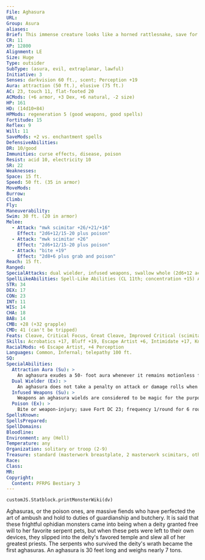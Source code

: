 ```yaml
---
File: Aghasura
URL: 
Group: Asura
aliases: 
Brief: This immense creature looks like a horned rattlesnake, save for its two muscular arms, each of which wields a scimitar.
CR: 11
XP: 12800
Alignment: LE
Size: Huge
Type: outsider
SubType: (asura, evil, extraplanar, lawful)
Initiative: 3
Senses: darkvision 60 ft., scent; Perception +19
Aura: attraction (50 ft.), elusive (75 ft.)
AC: 23, touch 11, flat-footed 20
ACMods: (+6 armor, +3 Dex, +6 natural, -2 size)
HP: 161
HD: (14d10+84)
HPMods: regeneration 5 (good weapons, good spells)
Fortitude: 15
Reflex: 9
Will: 11
SaveMods: +2 vs. enchantment spells
DefensiveAbilities: 
DR: 10/good
Immunities: curse effects, disease, poison
Resist: acid 10, electricity 10
SR: 22
Weaknesses: 
Space: 15 ft.
Speed: 50 ft. (35 in armor)
MoveMods: 
Burrow: 
Climb: 
Fly: 
Maneuverability: 
Swim: 30 ft. (20 in armor)
Melee: 
  - Attack: "mwk scimitar +26/+21/+16"
    Effect: "2d6+12/15-20 plus poison"
  - Attack: "mwk scimitar +26"
    Effect: "2d6+12/15-20 plus poison"
  - Attack: "bite +19"
    Effect: "2d8+6 plus grab and poison"
Reach: 15 ft.
Ranged: 
SpecialAttacks: dual wielder, infused weapons, swallow whole (2d6+12 acid damage, AC 13, 16 hp)
SpellLikeAbilities: Spell-Like Abilities (CL 11th; concentration +15) At will-greater teleport (self plus 50 lbs. of objects only) 3/day-deeper darkness 1/day-cloudkill (DC 19), summon (level 4, 1d4+1 adhukaits, 45%, or 1 aghasura, 20%)
STR: 34
DEX: 17
CON: 23
INT: 11
WIS: 14
CHA: 18
BAB: 14
CMB: +28 (+32 grapple)
CMD: 41 (can't be tripped)
Feats: Cleave, Critical Focus, Great Cleave, Improved Critical (scimitar), Lightning Reflexes, Power Attack, Weapon Focus (scimitar)
Skills: Acrobatics +17, Bluff +19, Escape Artist +6, Intimidate +17, Knowledge (planes) +13, Perception +19, Sense Motive +19, Stealth +9, Swim +17
RacialMods: +6 Escape Artist, +4 Perception
Languages: Common, Infernal; telepathy 100 ft.
SQ: 
SpecialAbilities:
  Attraction Aura (Su): >
    An aghasura exudes a 50- foot aura whenever it remains motionless for at least 1 round. All nonevil creatures that enter this area must make a DC 21 Will save to avoid being compelled to move toward the aghasura's location. If the aghasura moves, the effect ends for all currently affected creatures. This is a mind-affecting compulsion. The save DC is Charisma-based.
  Dual Wielder (Ex): >
    An aghasura does not take a penalty on attack or damage rolls when attacking with two weapons.
  Infused Weapons (Su): >
    Weapons an aghasura wields are considered to be magic for the purposes of overcoming damage reduction. In addition, such weapons gain the ability to deliver the aghasura's poison on a successful attack.
  Poison (Ex): >
    Bite or weapon-injury; save Fort DC 23; frequency 1/round for 6 rounds; effect 1d4 Con damage; cure 2 consecutive saves.
SpellsKnown: 
SpellsPrepared: 
SpellDomains: 
Bloodline: 
Environment: any (Hell)
Temperature: any
Organization: solitary or troop (2-9)
Treasure: standard (masterwork breastplate, 2 masterwork scimitars, other treasure)
Race: 
Class: 
MR: 
Copyright:
  Content: PFRPG Bestiary 3
---
```

```dataviewjs
customJS.Statblock.printMonsterWiki(dv)
```
Aghasuras, or the poison ones, are massive fiends who have perfected the art of ambush and hold to duties of guardianship and butchery. It is said that these frightful ophidian monsters came into being when a deity granted free will to her favorite serpent pets, but when these pets were left to their own devices, they slipped into the deity's favored temple and slew all of her greatest priests. The serpents who survived the deity's wrath became the first aghasuras. An aghasura is 30 feet long and weighs nearly 7 tons.
